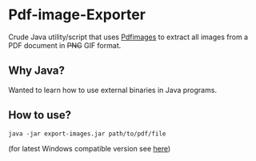 # Pdf-image-Exporter

Crude Java utility/script that uses [Pdfimages](https://en.wikipedia.org/wiki/Pdfimages) to extract all images from a PDF document in ~~PNG~~ GIF format.

## Why Java?

Wanted to learn how to use external binaries in Java programs.

## How to use?

```
java -jar export-images.jar path/to/pdf/file
```

(for latest Windows compatible version see [here](https://github.com/pgram1/Pdf-image-Exporter/releases/latest))
